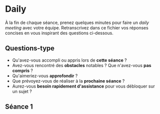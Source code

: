 # Daily

À la fin de chaque séance, prenez quelques minutes pour faire un *daily meeting* avec votre équipe. Retranscrivez dans ce fichier vos réponses concises en vous inspirant des questions ci-dessous.

## Questions-type

- Qu'avez-vous accompli ou appris lors de **cette séance**  ?
- Avez-vous rencontré des **obstacles** notables ? Que n'avez-vous **pas compris** ?
- Qu'aimeriez-vous **approfondir** ?
- Que prévoyez-vous de réaliser à la **prochaine séance** ?
- Aurez-vous **besoin rapidement d'assistance** pour vous débloquer sur un sujet ?

## Séance 1

